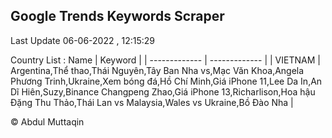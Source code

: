 

## Google Trends Keywords Scraper 
 
Last Update 06-06-2022 , 12:15:29

Country List :
 Name  | Keyword |
| ------------- | ------------- |
| VIETNAM | Argentina,Thể thao,Thái Nguyên,Tây Ban Nha vs,Mạc Văn Khoa,Angela Phương Trinh,Ukraine,Xem bóng đá,Hồ Chí Minh,Giá iPhone 11,Lee Da In,An Dĩ Hiên,Suzy,Binance Changpeng Zhao,Giá iPhone 13,Richarlison,Hoa hậu Đặng Thu Thảo,Thái Lan vs Malaysia,Wales vs Ukraine,Bồ Đào Nha |



© Abdul Muttaqin 
